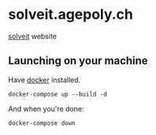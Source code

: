 # solveit.agepoly.ch

[solveit](http://solveit.agepoly.ch) website

## Launching on your machine

Have [docker](https://www.docker.com/) installed.

```
docker-compose up --build -d
```

And when you're done:

```
docker-compose down
```
